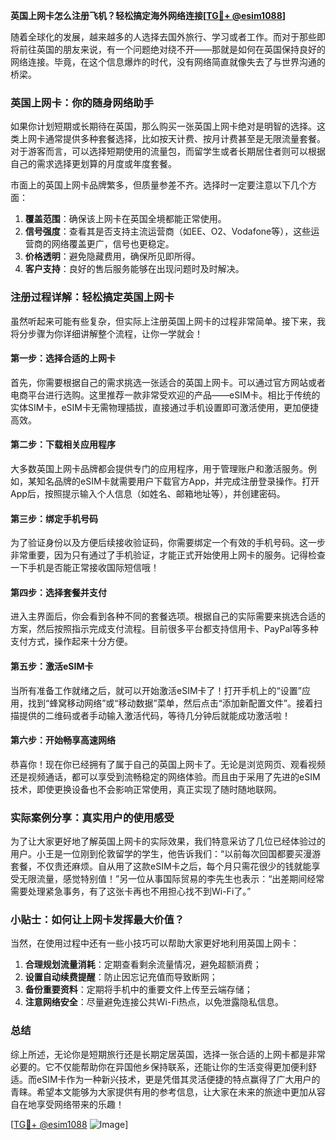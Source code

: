 **英国上网卡怎么注册飞机？轻松搞定海外网络连接[[TG💪+ @esim1088](https://t.me/s/esim1088)]**

随着全球化的发展，越来越多的人选择去国外旅行、学习或者工作。而对于那些即将前往英国的朋友来说，有一个问题绝对绕不开——那就是如何在英国保持良好的网络连接。毕竟，在这个信息爆炸的时代，没有网络简直就像失去了与世界沟通的桥梁。

### 英国上网卡：你的随身网络助手

如果你计划短期或长期待在英国，那么购买一张英国上网卡绝对是明智的选择。这类上网卡通常提供多种套餐选择，比如按天计费、按月计费甚至是无限流量套餐。对于游客而言，可以选择短期使用的流量包，而留学生或者长期居住者则可以根据自己的需求选择更划算的月度或年度套餐。

市面上的英国上网卡品牌繁多，但质量参差不齐。选择时一定要注意以下几个方面：

1. **覆盖范围**：确保该上网卡在英国全境都能正常使用。
2. **信号强度**：查看其是否支持主流运营商（如EE、O2、Vodafone等），这些运营商的网络覆盖更广，信号也更稳定。
3. **价格透明**：避免隐藏费用，确保所见即所得。
4. **客户支持**：良好的售后服务能够在出现问题时及时解决。

### 注册过程详解：轻松搞定英国上网卡

虽然听起来可能有些复杂，但实际上注册英国上网卡的过程非常简单。接下来，我将分步骤为你详细讲解整个流程，让你一学就会！

#### 第一步：选择合适的上网卡

首先，你需要根据自己的需求挑选一张适合的英国上网卡。可以通过官方网站或者电商平台进行选购。这里推荐一款非常受欢迎的产品——eSIM卡。相比于传统的实体SIM卡，eSIM卡无需物理插拔，直接通过手机设置即可激活使用，更加便捷高效。

#### 第二步：下载相关应用程序

大多数英国上网卡品牌都会提供专门的应用程序，用于管理账户和激活服务。例如，某知名品牌的eSIM卡就需要用户下载官方App，并完成注册登录操作。打开App后，按照提示输入个人信息（如姓名、邮箱地址等），并创建密码。

#### 第三步：绑定手机号码

为了验证身份以及方便后续接收验证码，你需要绑定一个有效的手机号码。这一步非常重要，因为只有通过了手机验证，才能正式开始使用上网卡的服务。记得检查一下手机是否能正常接收国际短信哦！

#### 第四步：选择套餐并支付

进入主界面后，你会看到各种不同的套餐选项。根据自己的实际需要来挑选合适的方案，然后按照指示完成支付流程。目前很多平台都支持信用卡、PayPal等多种支付方式，操作起来十分方便。

#### 第五步：激活eSIM卡

当所有准备工作就绪之后，就可以开始激活eSIM卡了！打开手机上的“设置”应用，找到“蜂窝移动网络”或“移动数据”菜单，然后点击“添加新配置文件”。接着扫描提供的二维码或者手动输入激活代码，等待几分钟后就能成功激活啦！

#### 第六步：开始畅享高速网络

恭喜你！现在你已经拥有了属于自己的英国上网卡了。无论是浏览网页、观看视频还是视频通话，都可以享受到流畅稳定的网络体验。而且由于采用了先进的eSIM技术，即使更换设备也不会影响正常使用，真正实现了随时随地联网。

### 实际案例分享：真实用户的使用感受

为了让大家更好地了解英国上网卡的实际效果，我们特意采访了几位已经体验过的用户。小王是一位刚到伦敦留学的学生，他告诉我们：“以前每次回国都要买漫游套餐，不仅贵还麻烦。自从用了这款eSIM卡之后，每个月只需花很少的钱就能享受无限流量，感觉特别值！”另一位从事国际贸易的李先生也表示：“出差期间经常需要处理紧急事务，有了这张卡再也不用担心找不到Wi-Fi了。”

### 小贴士：如何让上网卡发挥最大价值？

当然，在使用过程中还有一些小技巧可以帮助大家更好地利用英国上网卡：

1. **合理规划流量消耗**：定期查看剩余流量情况，避免超额消费；
2. **设置自动续费提醒**：防止因忘记充值而导致断网；
3. **备份重要资料**：定期将手机中的重要文件上传至云端存储；
4. **注意网络安全**：尽量避免连接公共Wi-Fi热点，以免泄露隐私信息。

### 总结

综上所述，无论你是短期旅行还是长期定居英国，选择一张合适的上网卡都是非常必要的。它不仅能帮助你在异国他乡保持联系，还能让你的生活变得更加便利舒适。而eSIM卡作为一种新兴技术，更是凭借其灵活便捷的特点赢得了广大用户的青睐。希望本文能够为大家提供有用的参考信息，让大家在未来的旅途中更加从容自在地享受网络带来的乐趣！

[[TG💪+ @esim1088](https://t.me/s/esim1088) ![Image](https://i.postimg.cc/4NQfJmqS/Snipaste-2025-05-13-00-14-12.png)]